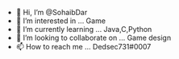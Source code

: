 - 👋 Hi, I’m @SohaibDar
- 👀 I’m interested in ... Game
- 🌱 I’m currently learning ... Java,C,Python
- 💞️ I’m looking to collaborate on ... Game design 
- 📫 How to reach me ... Dedsec731#0007

<!---
SohaibDar/SohaibDar is a ✨ special ✨ repository because its `README.md` (this file) appears on your GitHub profile.
You can click the Preview link to take a look at your changes.
--->
